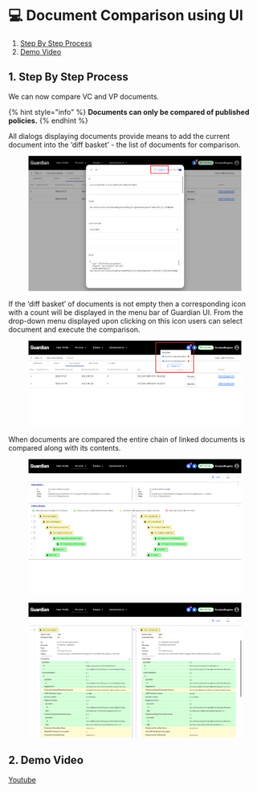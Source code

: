 # 💻 Document Comparison using UI

1. [Step By Step Process](document-comparison-using-ui.md#id-1.-step-by-step-process)
2. [Demo Video](document-comparison-using-ui.md#id-2.-demo-video)

## 1. Step By Step Process

We can now compare VC and VP documents.

{% hint style="info" %}
**Documents can only be compared of published policies.**
{% endhint %}

All dialogs displaying documents provide means to add the current document into the ‘diff basket’ - the list of documents for comparison.

<figure><img src="../../../../.gitbook/assets/image (204).png" alt=""><figcaption></figcaption></figure>

If the ‘diff basket’ of documents is not empty then a corresponding icon with a count will be displayed in the menu bar of Guardian UI. From the drop-down menu displayed upon clicking on this icon users can select document and execute the comparison.

<figure><img src="../../../../.gitbook/assets/image (206).png" alt=""><figcaption></figcaption></figure>

When documents are compared the entire chain of linked documents is compared along with its contents.

<figure><img src="../../../../.gitbook/assets/image (208).png" alt=""><figcaption></figcaption></figure>

<figure><img src="../../../../.gitbook/assets/image (209).png" alt=""><figcaption></figcaption></figure>

## 2. Demo Video

[Youtube](https://youtu.be/2ABlV3amPVo?si=9SKcuEakrNasclZ-\&t=125)
